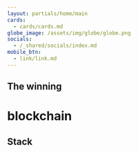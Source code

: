 ```yaml
---
layout: partials/home/main
cards:
  - cards/cards.md
globe_image: /assets/img/globe/globe.png
socials:
  - /_shared/socials/index.md
mobile_btn:
  - link/link.md
---
```


## The winning

# blockchain

## Stack
